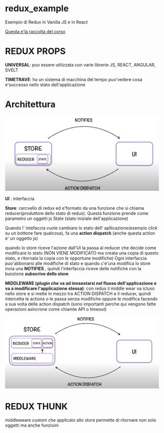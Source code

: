 # redux_example
Esempio di Redux in Vanilla JS e in React

[Questa e'la raccolta del corso](https://www.youtube.com/playlist?list=PLfNd7po_IV0EHH6mgMRCKgI6odBKzIcyj)

# REDUX PROPS
**UNIVERSAL**: puo essere utilizzata con varie librerie JS, REACT, ANGULAR, SVELT

**TIMETRAVE**: ha un sistema di macchina del tempo puo'vedere cosa e'successo nello stato dell'applicazione


# Architettura
![img](./redux_schema.png)

**UI** : interfaccia

**Store**: cercvello di redux ed e'formato da una funzione che si chiama reducer(produttore dello stato di redux). Questa funzione prende come parametro un oggetti js State (stato iniziale dell'applicazione)

Quando l' intefaccia vuole cambiare lo stato dell' apllicazione(esempio click su un bottone fare qualcosa), fa una **action dispatch**  (anche questa action e' un oggetto js)

quando lo store riceve  l'azione  dall'UI la passa al reducer che decide come modificare lo stato (NON VIENE MODIFICATO ma creata una copia di questo stato, e ritornata la copia con le opportune modifiche)
Ogni interfaccia puo'abbonarsi alle modifiche di stato e quando c'e'una modifica lo store invia una **NOTIFIES** , quindi l'interfaccia riceve delle notifiche con la bunzione **subscrive dello store**

**MIDDLEWARE (plugin che va ad innsestarsi nel flusso dell'applicazione e va a modificare l'applicazione stessa)**: con redux il middle wear va  icluso nello store e si mette in mezzo tra ACTION DISPATCH e il reducer, quindi intercetta le actions o le passa senza modifiche oppure le modifica facendo a sua volta delle action dispatch (sono importanti perche qui vengono fatte operazioni asincrone come chiamte API o timeout)


![img](./redux_schema_middleweare.png)


# REDUX THUNK
middleweare custom che applicato allo store permette di ritornare non solo oggetti ma anche funzioini
